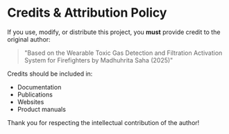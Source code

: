 # Credits & Attribution Policy

If you use, modify, or distribute this project, you **must** provide credit to the original author:

> "Based on the Wearable Toxic Gas Detection and Filtration Activation System for Firefighters by Madhuhrita Saha (2025)"

Credits should be included in:
- Documentation
- Publications
- Websites
- Product manuals

Thank you for respecting the intellectual contribution of the author!
